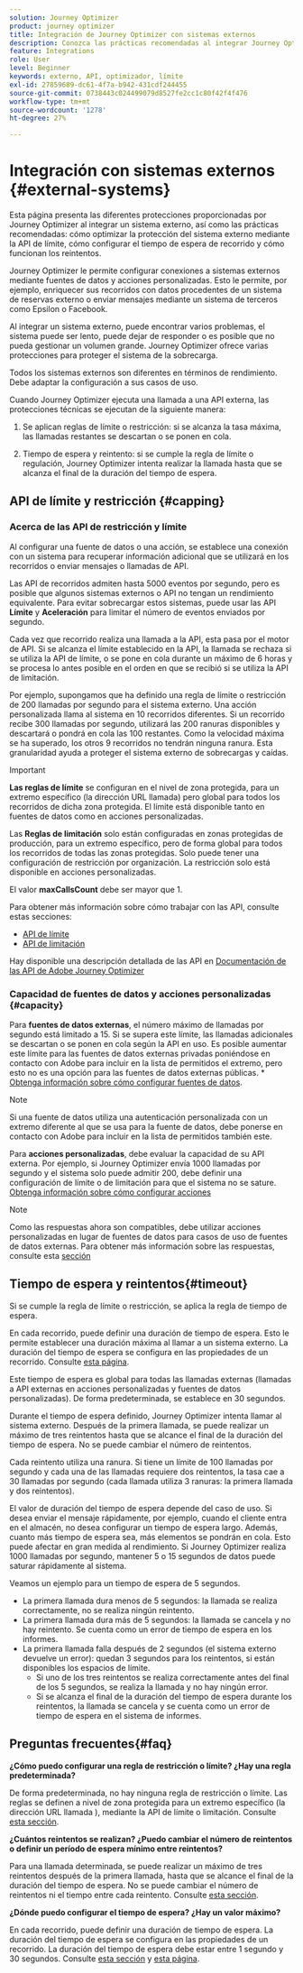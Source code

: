 ```yaml
---
solution: Journey Optimizer
product: journey optimizer
title: Integración de Journey Optimizer con sistemas externos
description: Conozca las prácticas recomendadas al integrar Journey Optimizer con sistemas externos
feature: Integrations
role: User
level: Beginner
keywords: externo, API, optimizador, límite
exl-id: 27859689-dc61-4f7a-b942-431cdf244455
source-git-commit: 0738443c024499079d8527fe2cc1c80f42f4f476
workflow-type: tm+mt
source-wordcount: '1278'
ht-degree: 27%

---
```


# Integración con sistemas externos {#external-systems}

Esta página presenta las diferentes protecciones proporcionadas por Journey Optimizer al integrar un sistema externo, así como las prácticas recomendadas: cómo optimizar la protección del sistema externo mediante la API de límite, cómo configurar el tiempo de espera de recorrido y cómo funcionan los reintentos.

Journey Optimizer le permite configurar conexiones a sistemas externos mediante fuentes de datos y acciones personalizadas. Esto le permite, por ejemplo, enriquecer sus recorridos con datos procedentes de un sistema de reservas externo o enviar mensajes mediante un sistema de terceros como Epsilon o Facebook.

Al integrar un sistema externo, puede encontrar varios problemas, el sistema puede ser lento, puede dejar de responder o es posible que no pueda gestionar un volumen grande. Journey Optimizer ofrece varias protecciones para proteger el sistema de la sobrecarga.

Todos los sistemas externos son diferentes en términos de rendimiento. Debe adaptar la configuración a sus casos de uso.

Cuando Journey Optimizer ejecuta una llamada a una API externa, las protecciones técnicas se ejecutan de la siguiente manera:

1. Se aplican reglas de límite o restricción: si se alcanza la tasa máxima, las llamadas restantes se descartan o se ponen en cola.

2. Tiempo de espera y reintento: si se cumple la regla de límite o regulación, Journey Optimizer intenta realizar la llamada hasta que se alcanza el final de la duración del tiempo de espera.

## API de límite y restricción {#capping}

### Acerca de las API de restricción y límite

Al configurar una fuente de datos o una acción, se establece una conexión con un sistema para recuperar información adicional que se utilizará en los recorridos o enviar mensajes o llamadas de API.

Las API de recorridos admiten hasta 5000 eventos por segundo, pero es posible que algunos sistemas externos o API no tengan un rendimiento equivalente. Para evitar sobrecargar estos sistemas, puede usar las API **Límite** y **Aceleración** para limitar el número de eventos enviados por segundo.

Cada vez que recorrido realiza una llamada a la API, esta pasa por el motor de API. Si se alcanza el límite establecido en la API, la llamada se rechaza si se utiliza la API de límite, o se pone en cola durante un máximo de 6 horas y se procesa lo antes posible en el orden en que se recibió si se utiliza la API de limitación.

Por ejemplo, supongamos que ha definido una regla de límite o restricción de 200 llamadas por segundo para el sistema externo. Una acción personalizada llama al sistema en 10 recorridos diferentes. Si un recorrido recibe 300 llamadas por segundo, utilizará las 200 ranuras disponibles y descartará o pondrá en cola las 100 restantes. Como la velocidad máxima se ha superado, los otros 9 recorridos no tendrán ninguna ranura. Esta granularidad ayuda a proteger el sistema externo de sobrecargas y caídas.

>[!IMPORTANT]
>
>**Las reglas de límite** se configuran en el nivel de zona protegida, para un extremo específico (la dirección URL llamada) pero global para todos los recorridos de dicha zona protegida. El límite está disponible tanto en fuentes de datos como en acciones personalizadas.
>
>Las **Reglas de limitación** solo están configuradas en zonas protegidas de producción, para un extremo específico, pero de forma global para todos los recorridos de todas las zonas protegidas. Solo puede tener una configuración de restricción por organización. La restricción solo está disponible en acciones personalizadas.
>
>El valor **maxCallsCount** debe ser mayor que 1.

Para obtener más información sobre cómo trabajar con las API, consulte estas secciones:

* [API de límite](capping.md)
* [API de limitación](throttling.md)

Hay disponible una descripción detallada de las API en [Documentación de las API de Adobe Journey Optimizer](https://developer.adobe.com/journey-optimizer-apis/references/journeys/)

### Capacidad de fuentes de datos y acciones personalizadas {#capacity}

Para **fuentes de datos externas**, el número máximo de llamadas por segundo está limitado a 15. Si se supera este límite, las llamadas adicionales se descartan o se ponen en cola según la API en uso. Es posible aumentar este límite para las fuentes de datos externas privadas poniéndose en contacto con Adobe para incluir en la lista de permitidos el extremo, pero esto no es una opción para las fuentes de datos externas públicas. * [Obtenga información sobre cómo configurar fuentes de datos](../datasource/about-data-sources.md).

>[!NOTE]
>
>Si una fuente de datos utiliza una autenticación personalizada con un extremo diferente al que se usa para la fuente de datos, debe ponerse en contacto con Adobe para incluir en la lista de permitidos también este.

Para **acciones personalizadas**, debe evaluar la capacidad de su API externa. Por ejemplo, si Journey Optimizer envía 1000 llamadas por segundo y el sistema solo puede admitir 200, debe definir una configuración de límite o de limitación para que el sistema no se sature. [Obtenga información sobre cómo configurar acciones](../action/action.md)

>[!NOTE]
>
>Como las respuestas ahora son compatibles, debe utilizar acciones personalizadas en lugar de fuentes de datos para casos de uso de fuentes de datos externas. Para obtener más información sobre las respuestas, consulte esta [sección](../action/action-response.md)

## Tiempo de espera y reintentos{#timeout}

Si se cumple la regla de límite o restricción, se aplica la regla de tiempo de espera.

En cada recorrido, puede definir una duración de tiempo de espera. Esto le permite establecer una duración máxima al llamar a un sistema externo. La duración del tiempo de espera se configura en las propiedades de un recorrido. Consulte [esta página](../building-journeys/journey-properties.md#timeout_and_error).

Este tiempo de espera es global para todas las llamadas externas (llamadas a API externas en acciones personalizadas y fuentes de datos personalizadas). De forma predeterminada, se establece en 30 segundos.

Durante el tiempo de espera definido, Journey Optimizer intenta llamar al sistema externo. Después de la primera llamada, se puede realizar un máximo de tres reintentos hasta que se alcance el final de la duración del tiempo de espera. No se puede cambiar el número de reintentos.

Cada reintento utiliza una ranura. Si tiene un límite de 100 llamadas por segundo y cada una de las llamadas requiere dos reintentos, la tasa cae a 30 llamadas por segundo (cada llamada utiliza 3 ranuras: la primera llamada y dos reintentos).

El valor de duración del tiempo de espera depende del caso de uso. Si desea enviar el mensaje rápidamente, por ejemplo, cuando el cliente entra en el almacén, no desea configurar un tiempo de espera largo. Además, cuanto más tiempo de espera sea, más elementos se pondrán en cola. Esto puede afectar en gran medida al rendimiento. Si Journey Optimizer realiza 1000 llamadas por segundo, mantener 5 o 15 segundos de datos puede saturar rápidamente al sistema.

Veamos un ejemplo para un tiempo de espera de 5 segundos.

* La primera llamada dura menos de 5 segundos: la llamada se realiza correctamente, no se realiza ningún reintento.
* La primera llamada dura más de 5 segundos: la llamada se cancela y no hay reintento. Se cuenta como un error de tiempo de espera en los informes.
* La primera llamada falla después de 2 segundos (el sistema externo devuelve un error): quedan 3 segundos para los reintentos, si están disponibles los espacios de límite.
   * Si uno de los tres reintentos se realiza correctamente antes del final de los 5 segundos, se realiza la llamada y no hay ningún error.
   * Si se alcanza el final de la duración del tiempo de espera durante los reintentos, la llamada se cancela y se cuenta como un error de tiempo de espera en el sistema de informes.

## Preguntas frecuentes{#faq}

**¿Cómo puedo configurar una regla de restricción o límite? ¿Hay una regla predeterminada?**

De forma predeterminada, no hay ninguna regla de restricción o límite. Las reglas se definen a nivel de zona protegida para un extremo específico (la dirección URL llamada ), mediante la API de límite o limitación. Consulte [esta sección](../configuration/external-systems.md#capping).

**¿Cuántos reintentos se realizan? ¿Puedo cambiar el número de reintentos o definir un período de espera mínimo entre reintentos?**

Para una llamada determinada, se puede realizar un máximo de tres reintentos después de la primera llamada, hasta que se alcance el final de la duración del tiempo de espera. No se puede cambiar el número de reintentos ni el tiempo entre cada reintento. Consulte [esta sección](../configuration/external-systems.md#timeout).

**¿Dónde puedo configurar el tiempo de espera? ¿Hay un valor máximo?**

En cada recorrido, puede definir una duración de tiempo de espera. La duración del tiempo de espera se configura en las propiedades de un recorrido. La duración del tiempo de espera debe estar entre 1 segundo y 30 segundos. Consulte [esta sección](../configuration/external-systems.md#timeout) y [esta página](../building-journeys/journey-properties.md#timeout_and_error).